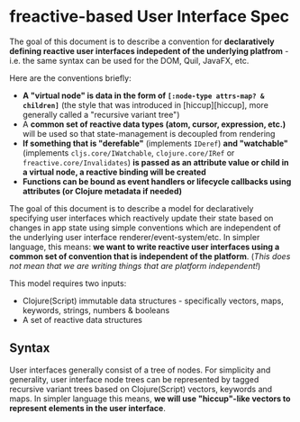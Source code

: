 # freactive-based User Interface Spec

The goal of this document is to describe a convention for **declaratively defining reactive user interfaces indepedent of the underlying platfrom** - i.e. the same syntax can be used for the DOM, Quil, JavaFX, etc.

Here are the conventions briefly:
* **A "virtual node" is data in the form of `[:node-type attrs-map? & children]`** (the style that was introduced in [hiccup][hiccup], more generally called a "recursive variant tree")
* A **common set of reactive data types (atom, cursor, expression, etc.)** will be used so that state-management is decoupled from rendering
* **If something that is "derefable"** (implements `IDeref`) **and "watchable"** (implements `cljs.core/IWatchable`, `clojure.core/IRef` or `freactive.core/Invalidates`) **is passed as an attribute value or child in a virtual node, a reactive binding will be created**
* **Functions can be bound as event handlers or lifecycle callbacks using attributes (or Clojure metadata if needed)**

The goal of this document is to describe a model for declaratively specifying user interfaces which reactively update their state based on changes in app state using simple conventions which are independent of the underlying user interface renderer/event-system/etc. In simpler language, this means: **we want to write reactive user interfaces using a common set of convention that is independent of the platform**. (*This does not mean that we are writing things that are platform independent!*)

This model requires two inputs:
* Clojure(Script) immutable data structures - specifically vectors, maps, keywords, strings, numbers & booleans
* A set of reactive data structures

## Syntax

User interfaces generally consist of a tree of nodes. For simplicity and generality, user interface node trees can  be represented by tagged recursive variant trees based on Clojure(Script) vectors, keywords and maps. In simpler language this means, **we will use "hiccup"-like vectors to represent elements in the user interface**.

